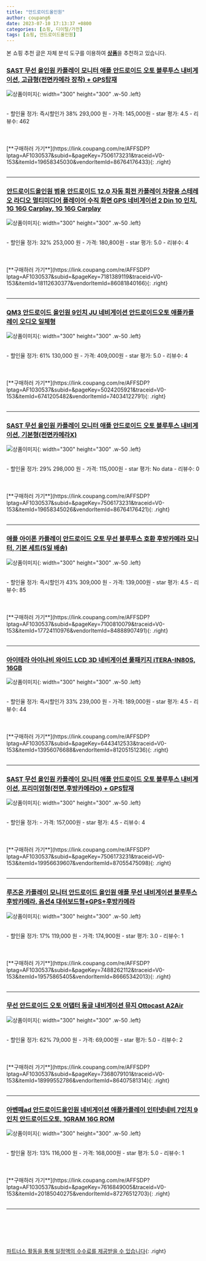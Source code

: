 ```yaml
---
title: "안드로이드올인원"
author: coupang6
date: 2023-07-10 17:13:37 +0800
categories: [쇼핑, 디이털/가전]
tags: [쇼핑, 안드로이드올인원]
---
```


본 쇼핑 추천 글은 자체 분석 도구를 이용하여 [**상품**](https://link.coupang.com/a/bao1ui)을 추천하고 있습니다.

### [SAST 무선 올인원 카플레이 모니터 애플 안드로이드 오토 블루투스 내비게이션, 고급형(전면카메라 장착) + GPS탑재](https://link.coupang.com/re/AFFSDP?lptag=AF1030537&subid=&pageKey=7506173231&traceid=V0-153&itemId=19658345030&vendorItemId=86764176433)

![상품이미지](https://thumbnail8.coupangcdn.com/thumbnails/remote/230x230ex/image/vendor_inventory/d0d2/826f803b5e2959fc5747d0f7154a55fefc9ee65e4e7a92e5986093d0b147.png){: width="300" height="300" .w-50 .left}


<br>
- 할인율 정가: 즉시할인가 38%  293,000   원
- 가격: 145,000원
- star 평가: 4.5
- 리뷰수: 462
<br>
<br>
<br>
<br>
[**구매하러 가기**](https://link.coupang.com/re/AFFSDP?lptag=AF1030537&subid=&pageKey=7506173231&traceid=V0-153&itemId=19658345030&vendorItemId=86764176433){: .right}
<br>
<br>

---

### [안드로이드올인원 범용 안드로이드 12.0 자동 회전 카플레이 차량용 스테레오 라디오 멀티미디어 플레이어 수직 화면 GPS 네비게이션 2 Din 10 인치, 1G 16G Carplay, 1G 16G  Carplay](https://link.coupang.com/re/AFFSDP?lptag=AF1030537&subid=&pageKey=7181389119&traceid=V0-153&itemId=18112630377&vendorItemId=86081840166)

![상품이미지](https://thumbnail7.coupangcdn.com/thumbnails/remote/230x230ex/image/vendor_inventory/744f/2d003d63c232577ccaa6c21dbd935b53aa3543327941e5fd13327035452c.jpg){: width="300" height="300" .w-50 .left}


<br>
- 할인율 정가: 32%  253,000   원
- 가격: 180,800원
- star 평가: 5.0
- 리뷰수: 4
<br>
<br>
<br>
<br>
[**구매하러 가기**](https://link.coupang.com/re/AFFSDP?lptag=AF1030537&subid=&pageKey=7181389119&traceid=V0-153&itemId=18112630377&vendorItemId=86081840166){: .right}
<br>
<br>

---

### [QM3 안드로이드 올인원 9인치 JU 네비게이션 안드로이드오토 애플카플레이 오디오 일체형](https://link.coupang.com/re/AFFSDP?lptag=AF1030537&subid=&pageKey=5024205921&traceid=V0-153&itemId=6741205482&vendorItemId=74034122791)

![상품이미지](https://thumbnail9.coupangcdn.com/thumbnails/remote/230x230ex/image/vendor_inventory/c422/9d2f013f6d15b84f529af129433b513f69f449423d55c378afd1d5358474.jpg){: width="300" height="300" .w-50 .left}


<br>
- 할인율 정가: 61%  130,000   원
- 가격: 409,000원
- star 평가: 5.0
- 리뷰수: 4
<br>
<br>
<br>
<br>
[**구매하러 가기**](https://link.coupang.com/re/AFFSDP?lptag=AF1030537&subid=&pageKey=5024205921&traceid=V0-153&itemId=6741205482&vendorItemId=74034122791){: .right}
<br>
<br>

---

### [SAST 무선 올인원 카플레이 모니터 애플 안드로이드 오토 블루투스 내비게이션, 기본형(전면카메라X)](https://link.coupang.com/re/AFFSDP?lptag=AF1030537&subid=&pageKey=7506173231&traceid=V0-153&itemId=19658345026&vendorItemId=86764176421)

![상품이미지](https://thumbnail8.coupangcdn.com/thumbnails/remote/230x230ex/image/vendor_inventory/d0d2/826f803b5e2959fc5747d0f7154a55fefc9ee65e4e7a92e5986093d0b147.png){: width="300" height="300" .w-50 .left}


<br>
- 할인율 정가: 29%  298,000   원
- 가격: 115,000원
- star 평가: No data
- 리뷰수: 0
<br>
<br>
<br>
<br>
[**구매하러 가기**](https://link.coupang.com/re/AFFSDP?lptag=AF1030537&subid=&pageKey=7506173231&traceid=V0-153&itemId=19658345026&vendorItemId=86764176421){: .right}
<br>
<br>

---

### [애플 아이폰 카플레이 안드로이드 오토 무선 블루투스 호환 후방카메라 모니터, 기본 세트(5일 배송)](https://link.coupang.com/re/AFFSDP?lptag=AF1030537&subid=&pageKey=7100810079&traceid=V0-153&itemId=17724110976&vendorItemId=84888907491)

![상품이미지](https://thumbnail9.coupangcdn.com/thumbnails/remote/230x230ex/image/vendor_inventory/57c6/1b44f3e4592835f377307c5b619076c676fa7653f99b8e80e5bc3131772a.png){: width="300" height="300" .w-50 .left}


<br>
- 할인율 정가: 즉시할인가 43%  309,000   원
- 가격: 139,000원
- star 평가: 4.5
- 리뷰수: 85
<br>
<br>
<br>
<br>
[**구매하러 가기**](https://link.coupang.com/re/AFFSDP?lptag=AF1030537&subid=&pageKey=7100810079&traceid=V0-153&itemId=17724110976&vendorItemId=84888907491){: .right}
<br>
<br>

---

### [아이테라 아이나비 와이드 LCD 3D 네비게이션 풀패키지 iTERA-IN80S, 16GB](https://link.coupang.com/re/AFFSDP?lptag=AF1030537&subid=&pageKey=6443412533&traceid=V0-153&itemId=13956076688&vendorItemId=81205151236)

![상품이미지](https://thumbnail6.coupangcdn.com/thumbnails/remote/230x230ex/image/rs_quotation_api/0ygmlzm3/60f4ed0398f2412286019aafb8da7d55.png){: width="300" height="300" .w-50 .left}


<br>
- 할인율 정가: 즉시할인가 33%  239,000   원
- 가격: 189,000원
- star 평가: 4.5
- 리뷰수: 44
<br>
<br>
<br>
<br>
[**구매하러 가기**](https://link.coupang.com/re/AFFSDP?lptag=AF1030537&subid=&pageKey=6443412533&traceid=V0-153&itemId=13956076688&vendorItemId=81205151236){: .right}
<br>
<br>

---

### [SAST 무선 올인원 카플레이 모니터 애플 안드로이드 오토 블루투스 내비게이션, 프리미엄형(전면,후방카메라O) + GPS탑재](https://link.coupang.com/re/AFFSDP?lptag=AF1030537&subid=&pageKey=7506173231&traceid=V0-153&itemId=19956639607&vendorItemId=87055475098)

![상품이미지](https://thumbnail8.coupangcdn.com/thumbnails/remote/230x230ex/image/vendor_inventory/d0d2/826f803b5e2959fc5747d0f7154a55fefc9ee65e4e7a92e5986093d0b147.png){: width="300" height="300" .w-50 .left}


<br>
- 할인율 정가: 
- 가격: 157,000원
- star 평가: 4.5
- 리뷰수: 4
<br>
<br>
<br>
<br>
[**구매하러 가기**](https://link.coupang.com/re/AFFSDP?lptag=AF1030537&subid=&pageKey=7506173231&traceid=V0-153&itemId=19956639607&vendorItemId=87055475098){: .right}
<br>
<br>

---

### [루즈온 카플레이 모니터 안드로이드 올인원 애플 무선 내비게이션 블루투스 후방카메라, 옵션4 대쉬보드형+GPS+후방카메라](https://link.coupang.com/re/AFFSDP?lptag=AF1030537&subid=&pageKey=7488262112&traceid=V0-153&itemId=19575865405&vendorItemId=86665342013)

![상품이미지](https://thumbnail9.coupangcdn.com/thumbnails/remote/230x230ex/image/vendor_inventory/2cd1/639deaff370665772bb388a004a505da0451bc8088faae5d1fa5947ce67f.jpg){: width="300" height="300" .w-50 .left}


<br>
- 할인율 정가: 17%  119,000   원
- 가격: 174,900원
- star 평가: 3.0
- 리뷰수: 1
<br>
<br>
<br>
<br>
[**구매하러 가기**](https://link.coupang.com/re/AFFSDP?lptag=AF1030537&subid=&pageKey=7488262112&traceid=V0-153&itemId=19575865405&vendorItemId=86665342013){: .right}
<br>
<br>

---

### [무선 안드로이드 오토 어댑터 동글 내비게이션 뮤지 Ottocast A2Air](https://link.coupang.com/re/AFFSDP?lptag=AF1030537&subid=&pageKey=7368079101&traceid=V0-153&itemId=18999552786&vendorItemId=86407581314)

![상품이미지](https://thumbnail6.coupangcdn.com/thumbnails/remote/230x230ex/image/vendor_inventory/63e8/df7ab00bb5e886f773f8b182cf7bd0300a7259d996cd8d3bc714efac0c48.jpg){: width="300" height="300" .w-50 .left}


<br>
- 할인율 정가: 62%  79,000   원
- 가격: 69,000원
- star 평가: 5.0
- 리뷰수: 2
<br>
<br>
<br>
<br>
[**구매하러 가기**](https://link.coupang.com/re/AFFSDP?lptag=AF1030537&subid=&pageKey=7368079101&traceid=V0-153&itemId=18999552786&vendorItemId=86407581314){: .right}
<br>
<br>

---

### [아벤떼ad 안드로이드올인원 네비게이션 애플카플레이 인터넷네비 7인치 9인치 안드로이드오토, 1GRAM  16G ROM](https://link.coupang.com/re/AFFSDP?lptag=AF1030537&subid=&pageKey=7616849005&traceid=V0-153&itemId=20185040275&vendorItemId=87276512703)

![상품이미지](https://thumbnail7.coupangcdn.com/thumbnails/remote/230x230ex/image/vendor_inventory/bdfc/7662092ec6880c565461e9ab5fcdf7f27ab8ee4527e60ed4b479e8bb536c.jpg){: width="300" height="300" .w-50 .left}


<br>
- 할인율 정가: 13%  116,000   원
- 가격: 168,000원
- star 평가: 5.0
- 리뷰수: 1
<br>
<br>
<br>
<br>
[**구매하러 가기**](https://link.coupang.com/re/AFFSDP?lptag=AF1030537&subid=&pageKey=7616849005&traceid=V0-153&itemId=20185040275&vendorItemId=87276512703){: .right}
<br>
<br>

---
<br><br><br><br><br> [파트너스 활동을 통해 일정액의 수수료를 제공받을 수 있습니다](https://link.coupang.com/a/bao1ui){: .right}